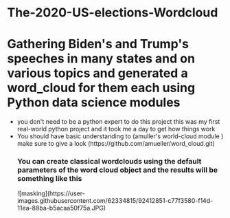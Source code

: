 # The-2020-US-elections-Wordcloud
<h1>Gathering Biden's and Trump's speeches in many states and on various topics and generated a word_cloud for them each using Python data science modules</h2>
<ul>
 <li>you don't need to be a python expert to do this project this was my first real-world python project and it took me a day to get how things work
 <li> You should have basic  understanding to (amuller's world-cloud module ) make sure to give a look (https://github.com/amueller/word_cloud.git)

 <h3> You can create classical wordclouds using the default parameters of the word cloud object and the results will be something like this </h3>
![masking](https://user-images.githubusercontent.com/62334815/92412851-c77f3580-f14d-11ea-88ba-b5acaa50f75a.JPG)
